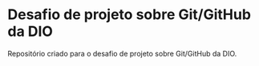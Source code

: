 # Desafio de projeto sobre Git/GitHub da DIO

Repositório criado para o desafio de projeto sobre Git/GitHub da DIO.

